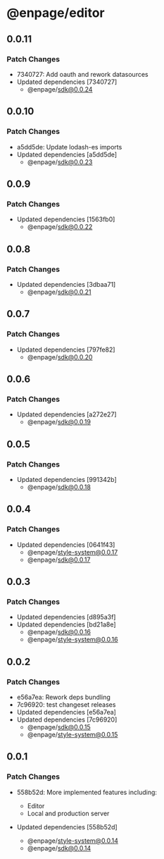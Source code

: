 # @enpage/editor

## 0.0.11

### Patch Changes

- 7340727: Add oauth and rework datasources
- Updated dependencies [7340727]
  - @enpage/sdk@0.0.24

## 0.0.10

### Patch Changes

- a5dd5de: Update lodash-es imports
- Updated dependencies [a5dd5de]
  - @enpage/sdk@0.0.23

## 0.0.9

### Patch Changes

- Updated dependencies [1563fb0]
  - @enpage/sdk@0.0.22

## 0.0.8

### Patch Changes

- Updated dependencies [3dbaa71]
  - @enpage/sdk@0.0.21

## 0.0.7

### Patch Changes

- Updated dependencies [797fe82]
  - @enpage/sdk@0.0.20

## 0.0.6

### Patch Changes

- Updated dependencies [a272e27]
  - @enpage/sdk@0.0.19

## 0.0.5

### Patch Changes

- Updated dependencies [991342b]
  - @enpage/sdk@0.0.18

## 0.0.4

### Patch Changes

- Updated dependencies [0641f43]
  - @enpage/style-system@0.0.17
  - @enpage/sdk@0.0.17

## 0.0.3

### Patch Changes

- Updated dependencies [d895a3f]
- Updated dependencies [bd21a8e]
  - @enpage/sdk@0.0.16
  - @enpage/style-system@0.0.16

## 0.0.2

### Patch Changes

- e56a7ea: Rework deps bundling
- 7c96920: test changeset releases
- Updated dependencies [e56a7ea]
- Updated dependencies [7c96920]
  - @enpage/sdk@0.0.15
  - @enpage/style-system@0.0.15

## 0.0.1

### Patch Changes

- 558b52d: More implemented features including:

  - Editor
  - Local and production server

- Updated dependencies [558b52d]
  - @enpage/style-system@0.0.14
  - @enpage/sdk@0.0.14
